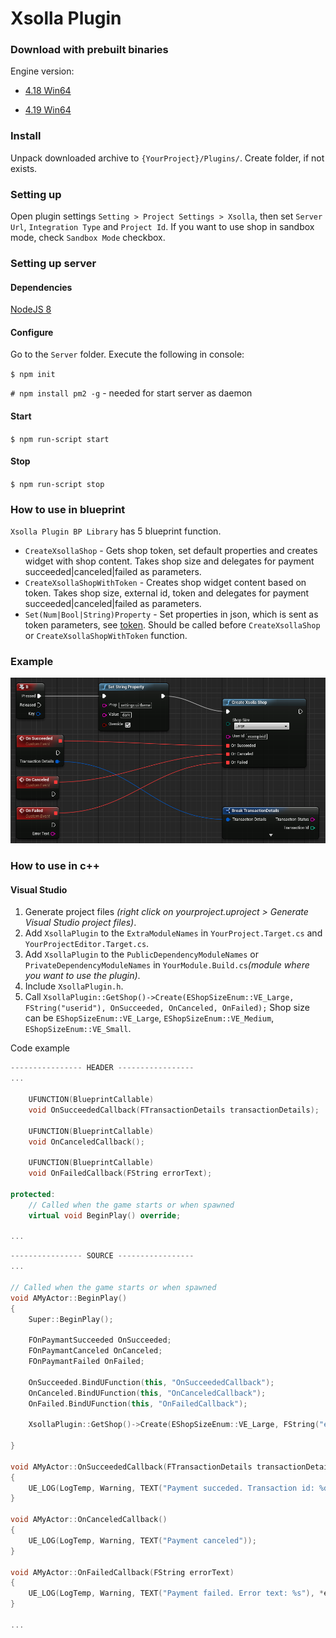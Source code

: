 # Xsolla Plugin

### Download with prebuilt binaries
Engine version: 

* [4.18 Win64](https://bitbucket.org/sirykvt/xsollaplugin/downloads/XsollaPlugin-4.18.zip)

* [4.19 Win64](https://bitbucket.org/sirykvt/xsollaplugin/downloads/XsollaPlugin-4.19.zip)

### Install 
Unpack downloaded archive to `{YourProject}/Plugins/`. Create folder, if not exists.

### Setting up
Open plugin settings `Setting > Project Settings > Xsolla`, then set `Server Url`, `Integration Type` and `Project Id`. If you want to use shop in sandbox mode, check `Sandbox Mode` checkbox. 

### Setting up server
#### Dependencies
[NodeJS 8](https://nodejs.org)

#### Configure
Go to the `Server` folder. Execute the following in console:

`$ npm init`

`# npm install pm2 -g` - needed for start server as daemon

#### Start
`$ npm run-script start`

#### Stop
`$ npm run-script stop`

### How to use in blueprint
`Xsolla Plugin BP Library` has 5 blueprint function.
* `CreateXsollaShop` - Gets shop token, set default properties and creates widget with shop content. Takes shop size and delegates for payment succeeded|canceled|failed as parameters. 
* `CreateXsollaShopWithToken` - Creates shop widget content based on token. Takes shop size, external id, token and delegates for payment succeeded|canceled|failed as parameters. 
* `Set(Num|Bool|String)Property` - Set properties in json, which is sent as token parameters, see [token](https://developers.xsolla.com/ru/api_v2.html#token). Should be called before `CreateXsollaShop` or `CreateXsollaShopWithToken` function.

### Example
![Blueprint example](blueprint_example.png)

### How to use in c++
#### Visual Studio
1. Generate project files *(right click on yourproject.uproject > Generate Visual Studio project files)*.
2. Add `XsollaPlugin` to the `ExtraModuleNames` in `YourProject.Target.cs` and `YourProjectEditor.Target.cs`.
3. Add `XsollaPlugin` to the `PublicDependencyModuleNames` or `PrivateDependencyModuleNames` in `YourModule.Build.cs`*(module where you want to use the plugin)*.
3. Include `XsollaPlugin.h`.
4. Call `XsollaPlugin::GetShop()->Create(EShopSizeEnum::VE_Large, FString("userid"), OnSucceeded, OnCanceled, OnFailed);` 
Shop size can be `EShopSizeEnum::VE_Large`, `EShopSizeEnum::VE_Medium`, `EShopSizeEnum::VE_Small`.

Code example
```c++
---------------- HEADER -----------------
...

    UFUNCTION(BlueprintCallable)
    void OnSucceededCallback(FTransactionDetails transactionDetails);

    UFUNCTION(BlueprintCallable)
    void OnCanceledCallback();

    UFUNCTION(BlueprintCallable)
    void OnFailedCallback(FString errorText);

protected:
    // Called when the game starts or when spawned
    virtual void BeginPlay() override;
    
...
```

```c++
---------------- SOURCE -----------------
...

// Called when the game starts or when spawned
void AMyActor::BeginPlay()
{
    Super::BeginPlay();

    FOnPaymantSucceeded OnSucceeded;
    FOnPaymantCanceled OnCanceled;
    FOnPaymantFailed OnFailed;

    OnSucceeded.BindUFunction(this, "OnSucceededCallback");
    OnCanceled.BindUFunction(this, "OnCanceledCallback");
    OnFailed.BindUFunction(this, "OnFailedCallback");

    XsollaPlugin::GetShop()->Create(EShopSizeEnum::VE_Large, FString("exampleid"), OnSucceeded, OnCanceled, OnFailed);
    
}

void AMyActor::OnSucceededCallback(FTransactionDetails transactionDetails)
{
    UE_LOG(LogTemp, Warning, TEXT("Payment succeded. Transaction id: %d"), transactionDetails.TransactionId);
}

void AMyActor::OnCanceledCallback()
{
    UE_LOG(LogTemp, Warning, TEXT("Payment canceled"));
}

void AMyActor::OnFailedCallback(FString errorText)
{
    UE_LOG(LogTemp, Warning, TEXT("Payment failed. Error text: %s"), *errorText);
}

...
```
